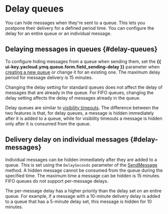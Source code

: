 # Delay queues

You can hide messages when they're sent to a queue. This lets you postpone their delivery for a defined period time. You can configure the delay for an entire queue or an individual message.

## Delaying messages in queues {#delay-queues}

To configure hiding messages from a queue when sending them, set the **{{ ui-key.yacloud.ymq.queue.form.field_sending-delay }}** parameter when [creating a new queue](../operations/message-queue-new-queue.md) or change it for an existing one. The maximum delay period for message delivery is 15 minutes.

Changing the delay setting for standard queues does not affect the delay of messages that are already in the queue. For FIFO queues, changing the delay setting affects the delay of messages already in the queue.

Delay queues are similar to [visibility timeouts](visibility-timeout.md). The difference between the two features is that, for delay queues, a message is hidden immediately after it is added to a queue, while for visibility timeouts a message is hidden only after it is consumed from the queue.

## Delivery delay on individual messages {#delay-messages}

Individual messages can be hidden immediately after they are added to a queue. This is set using the `DelaySeconds` parameter of the [SendMessage](../api-ref/message/SendMessage.md) method. A hidden message cannot be consumed from the queue during the specified time. The maximum time a message can be hidden is 15 minutes. FIFO queues do not support per-message delays.

The per-message delay has a higher priority than the delay set on an entire queue. For example, if a message with a 10-minute delivery delay is added to a queue that has a 5-minute delay set, this message is hidden for 10 minutes.
